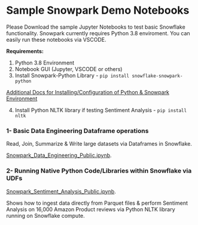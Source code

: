 # Sample Snowpark Demo Notebooks

Please Download the sample Jupyter Notebooks to test basic Snowflake functionality. Snowpark currently requires Python 3.8 enviroment. You can easily run these notebooks via VSCODE.

**Requirements:**
1. Python 3.8 Environment 
2. Notebook GUI (Jupyter, VSCODE or others)
3. Install Snowpark-Python Library - `pip install snowflake-snowpark-python`

[Additional Docs for Installing/Configuration of Python & Snowpark Environment](https://docs.snowflake.com/en/developer-guide/snowpark/python/setup)

4. Install Python NLTK library if testing Sentiment Analysis - `pip install nltk`
    

### 1- Basic Data Engineering Dataframe operations 
Read, Join, Summarize & Write large datasets via Dataframes in Snowflake.

[Snowpark_Data_Engineering_Public.ipynb](https://github.com/NickAkincilar/Sample_Snowpark_Demos/blob/main/Snowpark_Data_Engineering_Public.ipynb).


### 2- Running Native Python Code/Libraries within Snowflake via UDFs
[Snowpark_Sentiment_Analysis_Public.ipynb](https://github.com/NickAkincilar/Sample_Snowpark_Demos/blob/main/Snowpark_Sentiment_Analysis_Public.ipynb).

Shows how to ingest data directly from Parquet files & perform Sentiment Analysis on 16,000 Amazon Product reviews via Python NLTK library running on Snowflake compute.

